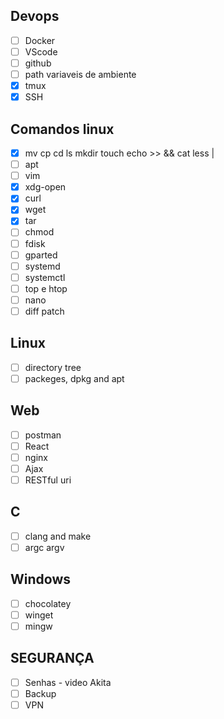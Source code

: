 ## Devops
- [ ]  Docker
- [ ]  VScode
- [ ]  github
- [ ]  path variaveis de ambiente
- [x]  tmux
- [x]  SSH

## Comandos linux
- [x]  mv cp cd ls mkdir touch echo >> && cat less |
- [ ]  apt
- [ ]  vim
- [X]  xdg-open
- [X]  curl
- [X]  wget
- [X]  tar
- [ ]  chmod
- [ ]  fdisk
- [ ]  gparted
- [ ]  systemd
- [ ]  systemctl
- [ ]  top e htop
- [ ]  nano
- [ ]  diff patch

## Linux
- [ ] directory tree
- [ ] packeges, dpkg and apt

## Web
- [ ]  postman
- [ ]  React
- [ ]  nginx
- [ ]  Ajax
- [ ]  RESTful uri

## C
- [ ] clang and make
- [ ] argc argv

## Windows
- [ ]  chocolatey
- [ ]  winget
- [ ]  mingw

## SEGURANÇA
- [ ]  Senhas - video Akita
- [ ]  Backup
- [ ]  VPN
